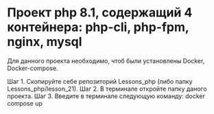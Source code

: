 # Проект php 8.1, содержащий 4 контейнера: php-cli, php-fpm, nginx, mysql

Для данного проекта необходимо, чтоб были установлены Docker, Docker-compose.

Шаг 1. Скопируйте себе репозиторий Lessons_php (либо папку Lessons_php/lesson_21).
Шаг 2. В терминале откройте папку даного проекта.
Шаг 3. Введите в терминале следующую команду:
docker compose up
